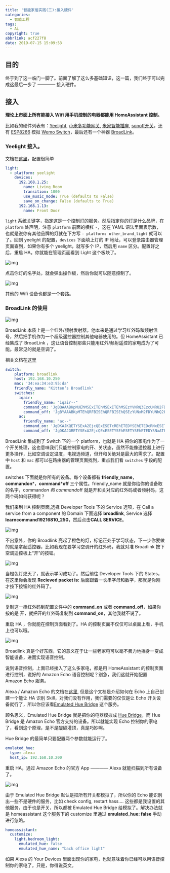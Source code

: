 ```yaml
---
title: '智能家居实践(三):接入硬件'
categories:
  - 智能工程
tags:
  - Ai
copyright: true
abbrlink: acf227f8
date: 2019-07-15 15:09:53
---
```


## 目的

终于到了这一临门一脚了。前面了解了这么多基础知识，这一篇，我们终于可以完成这最后一步了 ———— 接入硬件。

<!--more-->

## 接入

**理论上市面上所有能接入 Wifi 用手机控制的电器都能用 HomeAssistant 控制。**

比如我的硬件列表有：[Yeelight](http://www.mi.com/yeelight/), [小米多功能网关](http://www.mi.com/yeelight/), [米家智能插座](http://item.mi.com/1164900030.html?cfrom=search), [sonoff开关](https://world.taobao.com/item/527345142232.htm?spm=a312a.7700825.1997196601.47.m4JsUn)，还有 [ESP8266](https://world.taobao.com/item/40328222213.htm?spm=a312a.7700825.1997196601.58.m4JsUn) 模拟 [Wemo Switch](http://www.belkin.com/us/p/P-F7C027/)，最后还有一个神器 [BroadLink](https://world.tmall.com/item/40206907136.htm?spm=a312a.7700714.0.0.AKe8xQ)。

###  **Yeelight** 接入。

文档在[这里](https://home-assistant.io/components/light.yeelight/)，配置很简单

```yaml
light:  
  - platform: yeelight
    devices:
      192.168.1.25:
        name: Living Room
        transition: 1000
        use_music_mode: True (defaults to False)
        save_on_change: False (defaults to True)
      192.168.1.13:
        name: Front Door
```

`light` 系统关键字，指定这是一个控制灯的服务。然后指定你的灯是什么品牌，在 `platform` 处声明，注意 `platform` 前面的横杠 `-`，这在 YAML 语法里面表示数，也就是说你有其他品牌的灯就在下方写 `- platform: other_brand_light` 就可以了。回到 yeelight 的配置，`devices` 下面填上灯的 IP 地址，可以登录路由器管理页面查到，如果你有多个 yeelight，就写多个 IP，然后用 `name` 区分。配置好之后，重启 HA。你就能在管理页面看到 Light 这个板块了。

![img](智能家居实践-三-接入硬件/1.png)

点击你灯的名字处，就会弹出操作板，然后你就可以随意控制了。

![img](智能家居实践-三-接入硬件/2.png)

其他的 Wifi 设备也都是一个套路。

###  **BroadLink** 的使用

![img](智能家居实践-三-接入硬件/3.png)

BroadLink 本质上是一个红外/频射发射器，他本来是通过学习红外码和频射信号，然后把手机作为一个超级遥控器控制其他电器使用的。但 HomeAssistant 已经集成了 BroadLink ，这让语音控制那些只能用红外/频射遥控的家电成为了可能。最常见的就是空调了。

相关文档在[这里](https://home-assistant.io/components/switch.broadlink/)

```yaml
switch:  
    platform: broadlink
    host: 192.168.10.250
    mac: '34:ea:34:e3:95:da'
    friendly_name: "Kitten‘s Broadlink"
    switches:
      iqair:
        friendly_name: "iqair--"
        command_on: 'JgBQAAABKpMUEhMSExITEhMSExITEhMSEzYVNRQ3EzcUNRU2FDYUNhQSEzYUEhMSExITEhMSExITNhQSEzcTNhU2FDYTNxQ2FAAFIgABKUgVAA0FAAAAAAAAAAA='
        command_off: 'JgBYAAABKpMTEhQRFBISEhQRFBISEhQSEzYUNxM2FDYUNhQ2FDcTNxQRFBEUEhISFBEUEhISFBITNhQ2FDYUNhQ2FDYUNhQ3EwAFIgABKUkUAAxdAAEqSBUADQU='
      ac:
        friendly_name: "ac--"
        command_on: 'JgDKAJKQETYSExA2EjcQExESETcREhETEDYSEhETEDcRNxESETcQNhITEDcRNhE2EjYRNhI2ERMRNhETERIRExATERIRExA3ERIRExATETcQNxESERMQExE3EDcRNhETERIRNxE2EayQkRE2EhMQNxE2ERMREhE2EhIREhE3ERIRExA2EzURExE3EDYSEhE2EjYRNhI3EDYSNhETETYRExESERIRExESERIRNxESERMQExE2ETYSEhETEBMRNhE2EjcQExESETYSNRIADQUAAAAAAAAAAAAAAAAAAA=='
        command_off: 'JgDKAJGRETYSExA2EjcQExESETYSEhESETYSEhETEDYSNxATETYRExE2ETYSNhE2EhIRNhI2ETcREhETEBMREhE2ERMREhE3ETYRNxESERMQExESERMQExESERMQNxE2ETcRNxA3EauRkRE2EhIRNhI2ERMREhE3EBMREhE2EhIRExA2EjYRExE2ERMRNhE2EjYRNhISETcRNhE3ERIRExATERIRNhETERIRNhI2ETYSEhETEBMREhETEBMREhETEDcRNxA3ETYRNhIADQUAAAAAAAAAAAAAAAAAAA=='
```

BroadLink 集成到了 Switch 下的一个 platform，也就是 HA 把你的家电作为了一个开关处理，这也意味我们只能控制家电的开、关状态，虽然不能像遥控器上进行更多操作，比如空调设定温度，电视选频道，但开和关绝对是最大的需求了。配置中 `host` 和 `mac` 都可以在路由器的管理页面找到，重点我们看 `switches` 字段的配置。

switches 下面就是你所有的设备。每个设备都有 **friendly_name**，**commandon***，**command*****off** 三个属性。friendly_name 就是你给你的设备取的名字，command*on 和 command*off 就是开和关对应的红外码或者频射码，这两个码如何获得呢？

我们来到 HA 控制页面,选择 Developer Tools 下的 Service 选项，在 Call a service from a component 的 Domain 下面选择 **broadlink**, Service 选择 **learncommand19216810_250**，然后点击**CALL SERVICE**。

![img](智能家居实践-三-接入硬件/4.png)

不出意外，你的 Broadlink 亮起了橙色的灯，标记正处于学习状态，下一步你要做的就是拿起遥控器，比如我现在要学习空调开的红外码，我就对准 Broadlink 按下空调遥控板上“开”的按钮。

![img](智能家居实践-三-接入硬件/5.png)

当橙色灯熄灭了，就表示学习成功了。然后前往 Developer Tools 下的 States，在这里你会发现 **Recieved packet is:** 后面跟着一长串字母和数字，那就是你刚才按下按钮的红外码了。

![img](智能家居实践-三-接入硬件/6.png)

复制这一串红外码到配置文件中的 **command_on** 或者 **command_off**，如果你按的是 开，就把开的红外码复制到 **command_on**，其他我就不说了。

重启 HA ，你就能在控制页面看到了。HA 的控制页面不仅仅可以桌面上看，手机上也可以哦。

![img](智能家居实践-三-接入硬件/7.png)

Broadlink 真是个好东西，它的意义在于让一些老家电可以毫不费力地摇身一变成智能设备，进而实现语音控制。

说到语音控制，上面已经接入了这么多家电，都是用 HomeAssistant 的控制页面进行控制，说好的 Amazon Echo 语音控制呢？别急，我们这就开始配置 Amazon Echo 服务。

Alexa / Amazon Echo 的文档在[这里](https://home-assistant.io/components/alexa/), 但是这个文档是介绍如何在 Echo 上自己创建一个能让 HA 识别 Skill，对我们没有作用，我们需要的仅仅是让 Echo 开关设备就行了，所以你应该看[Emulated Hue Bridge](https://home-assistant.io/components/emulated_hue/) 这个服务。

顾名思义，Emulated Hue Bridge 就是把你的电器模拟成 [Hue Bridge](http://www2.meethue.com/en-us/productdetail/philips-hue-bridge)，而 Hue Bridge 是 Amazon Echo 官方支持的设备。所以就能实现 Echo 控制你的家电了，看到这个原理，是不是醍醐灌顶，真是巧妙啊。

Hue Bridge 的最简单只要配置两个参数就能运行了。

```yaml
emulated_hue:  
  type: alexa
  host_ip: 192.168.10.200
```

重启 HA，通过 Amazon Echo 的官方 App ———— Alexa 就能扫描到所有设备了。

![img](智能家居实践-三-接入硬件/8.png)

由于 Emulated Hue Bridge 默认是把所有开关都模拟了，所以你的 Echo 能识别出一些不是硬件的服务，比如 check config, restart hass.... 这些都是我设置的其他服务，由于也是开关，所以都被 Emulated Hue Bridge 给模拟了。解决办法就是 homeassistant 这个服务下的 customize 里通过 **emulated_hue: false** 手动进行忽略。

```yaml
homeassistant:  
  customize:
    light.bedroom_light:
      emulated_hue: false
      emulated_hue_name: "back office light"
```

如果 Alexa 的 Your Devices 里面出现你的家电，也就意味着你已经可以用语音控制你的家电了。只是，你得说英文。